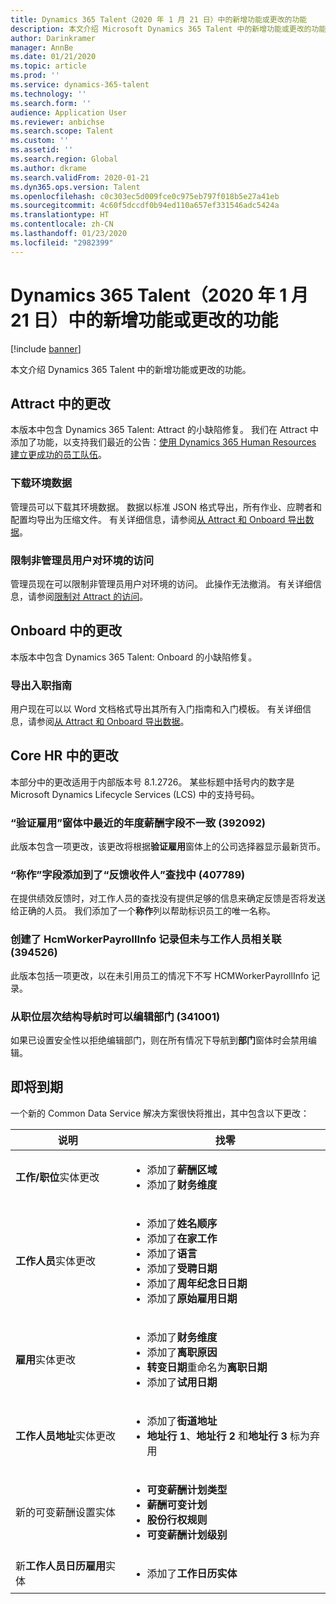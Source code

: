 ```yaml
---
title: Dynamics 365 Talent（2020 年 1 月 21 日）中的新增功能或更改的功能
description: 本文介绍 Microsoft Dynamics 365 Talent 中的新增功能或更改的功能。
author: Darinkramer
manager: AnnBe
ms.date: 01/21/2020
ms.topic: article
ms.prod: ''
ms.service: dynamics-365-talent
ms.technology: ''
ms.search.form: ''
audience: Application User
ms.reviewer: anbichse
ms.search.scope: Talent
ms.custom: ''
ms.assetid: ''
ms.search.region: Global
ms.author: dkrame
ms.search.validFrom: 2020-01-21
ms.dyn365.ops.version: Talent
ms.openlocfilehash: c0c303ec5d009fce0c975eb797f018b5e27a41eb
ms.sourcegitcommit: 4c60f5dccdf0b94ed110a657ef331546adc5424a
ms.translationtype: HT
ms.contentlocale: zh-CN
ms.lasthandoff: 01/23/2020
ms.locfileid: "2982399"
---
```

# <a name="whats-new-or-changed-in-dynamics-365-talent-january-21-2020"></a>Dynamics 365 Talent（2020 年 1 月 21 日）中的新增功能或更改的功能

[!include [banner](includes/banner.md)]

本文介绍 Dynamics 365 Talent 中的新增功能或更改的功能。

## <a name="changes-in-attract"></a>Attract 中的更改

本版本中包含 Dynamics 365 Talent: Attract 的小缺陷修复。 我们在 Attract 中添加了功能，以支持我们最近的公告：[使用 Dynamics 365 Human Resources 建立更成功的员工队伍](https://cloudblogs.microsoft.com/dynamics365/bdm/2019/12/06/building-a-more-successful-workforce-with-dynamics-365-human-resources/)。

### <a name="download-environment-data"></a>下载环境数据

管理员可以下载其环境数据。 数据以标准 JSON 格式导出，所有作业、应聘者和配置均导出为压缩文件。 有关详细信息，请参阅[从 Attract 和 Onboard 导出数据](https://docs.microsoft.com/dynamics365/talent/attract-onboard-export-data)。

### <a name="restricting-access-to-environments-for-non-admin-users"></a>限制非管理员用户对环境的访问

管理员现在可以限制非管理员用户对环境的访问。 此操作无法撤消。 有关详细信息，请参阅[限制对 Attract 的访问](https://docs.microsoft.com/dynamics365/talent/attract-onboard-export-data#restrict-access-to-attract)。

## <a name="changes-in-onboard"></a>Onboard 中的更改

本版本中包含 Dynamics 365 Talent: Onboard 的小缺陷修复。

### <a name="exporting-onboarding-guides"></a>导出入职指南

用户现在可以以 Word 文档格式导出其所有入门指南和入门模板。 有关详细信息，请参阅[从 Attract 和 Onboard 导出数据](https://docs.microsoft.com/dynamics365/talent/attract-onboard-export-data)。

## <a name="changes-in-core-hr"></a>Core HR 中的更改

本部分中的更改适用于内部版本号 8.1.2726。 某些标题中括号内的数字是 Microsoft Dynamics Lifecycle Services (LCS) 中的支持号码。

### <a name="most-recent-annual-compensation-field-in-verify-employment-form-isnt-consistent-392092"></a>“验证雇用”窗体中最近的年度薪酬字段不一致 (392092)

此版本包含一项更改，该更改将根据**验证雇用**窗体上的公司选择器显示最新货币。

### <a name="known-as-field-added-to-the-feedback-recipient-lookup-407789"></a>“称作”字段添加到了“反馈收件人”查找中 (407789)

在提供绩效反馈时，对工作人员的查找没有提供足够的信息来确定反馈是否将发送给正确的人员。 我们添加了一个**称作**列以帮助标识员工的唯一名称。
 
### <a name="hcmworkerpayrollinfo-record-is-created-without-an-association-to-a-worker-394526"></a>创建了 HcmWorkerPayrollInfo 记录但未与工作人员相关联 (394526)

此版本包括一项更改，以在未引用员工的情况下不写 HCMWorkerPayrollInfo 记录。

### <a name="able-to-edit-department-when-navigating-from-position-hierarchy-341001"></a>从职位层次结构导航时可以编辑部门 (341001)

如果已设置安全性以拒绝编辑部门，则在所有情况下导航到**部门**窗体时会禁用编辑。

## <a name="coming-soon"></a>即将到期

一个新的 Common Data Service 解决方案很快将推出，其中包含以下更改：

| 说明 | 找零 |
| --- | --- |
| **工作/职位**实体更改 | <ul><li>添加了**薪酬区域**</li><li>添加了**财务维度**</li></ul> |
| **工作人员**实体更改 | <ul><li>添加了**姓名顺序**</li><li>添加了**在家工作**</li><li>添加了**语言**</li><li>添加了**受聘日期**</li><li>添加了**周年纪念日日期**</li><li>添加了**原始雇用日期**</li></ul> |
| **雇用**实体更改 | <ul><li>添加了**财务维度**</li><li>添加了**离职原因**</li><li>**转变日期**重命名为**离职日期**</li><li>添加了**试用日期**</li></ul> |
| **工作人员地址**实体更改 | <ul><li>添加了**街道地址**</li><li>**地址行 1**、**地址行 2** 和**地址行 3** 标为弃用</li></ul> |
| 新的可变薪酬设置实体 | <ul><li>**可变薪酬计划类型**</li><li>**薪酬可变计划**</li><li>**股份行权规则**</li><li>**可变薪酬计划级别**</li></ul> |
| 新**工作人员日历雇用**实体 | <ul><li>添加了**工作日历实体**</li></ul> |
